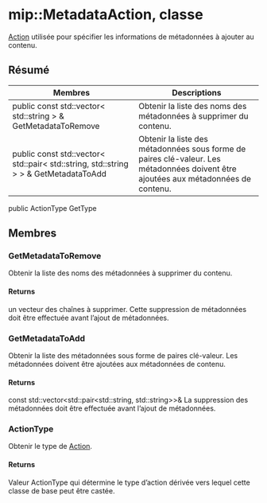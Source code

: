 # <a name="class-mipmetadataaction"></a>mip::MetadataAction, classe 
[Action](#classmip_1_1_action) utilisée pour spécifier les informations de métadonnées à ajouter au contenu.
## <a name="summary"></a>Résumé
 Membres                        | Descriptions                                
--------------------------------|---------------------------------------------
public const std::vector< std::string > & GetMetadataToRemove | Obtenir la liste des noms des métadonnées à supprimer du contenu.
public const std::vector< std::pair< std::string, std::string > > & GetMetadataToAdd | Obtenir la liste des métadonnées sous forme de paires clé-valeur. Les métadonnées doivent être ajoutées aux métadonnées de contenu.
public ActionType GetType
## <a name="members"></a>Membres
### <a name="getmetadatatoremove"></a>GetMetadataToRemove
Obtenir la liste des noms des métadonnées à supprimer du contenu.
#### <a name="returns"></a>Returns
un vecteur des chaînes à supprimer. Cette suppression de métadonnées doit être effectuée avant l’ajout de métadonnées.
### <a name="getmetadatatoadd"></a>GetMetadataToAdd
Obtenir la liste des métadonnées sous forme de paires clé-valeur. Les métadonnées doivent être ajoutées aux métadonnées de contenu.
#### <a name="returns"></a>Returns
const std::vector<std::pair<std::string, std::string>>& La suppression des métadonnées doit être effectuée avant l’ajout de métadonnées.
### <a name="actiontype"></a>ActionType
Obtenir le type de [Action](#classmip_1_1_action).
#### <a name="returns"></a>Returns
Valeur ActionType qui détermine le type d’action dérivée vers lequel cette classe de base peut être castée.